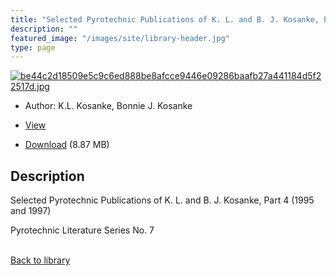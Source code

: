 ```yaml
---
title: "Selected Pyrotechnic Publications of K. L. and B. J. Kosanke, Part 4 (1995 and 1997)"
description: ""
featured_image: "/images/site/library-header.jpg"
type: page
---
```


<a href="https://drive.google.com/file/d/18f5BiEePOpb6E_CtY6jrqLwPokZkh-2Y/view" target="_blank">![be44c2d18509e5c9c6ed888be8afcce9446e09286baafb27a441184d5f22517d.jpg](/images/library/be44c2d18509e5c9c6ed888be8afcce9446e09286baafb27a441184d5f22517d.jpg)</a>
* Author: K.L. Kosanke, Bonnie J. Kosanke
* <a href="https://drive.google.com/file/d/18f5BiEePOpb6E_CtY6jrqLwPokZkh-2Y/view" target="_blank">View</a>

* [Download](https://drive.google.com/uc?export=download&id=18f5BiEePOpb6E_CtY6jrqLwPokZkh-2Y) (8.87 MB)

## Description<div>
<p>Selected Pyrotechnic Publications of K. L. and B. J. Kosanke, Part 4 (1995 and 1997)</p>
<p>Pyrotechnic Literature Series No. 7</p></div>

<br />[Back to library](/library/)
